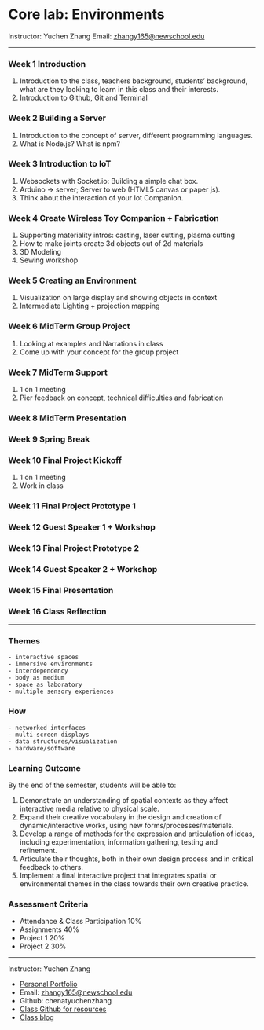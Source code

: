 # Core lab: Environments
Instructor: Yuchen Zhang
Email: zhangy165@newschool.edu

---

### Week 1 Introduction
1. Introduction to the class, teachers background, students’ background, what are they looking to learn in this class and their interests.
2. Introduction to Github, Git and Terminal


### Week 2 Building a Server
1. Introduction to the concept of server, different programming languages.
2. What is Node.js?  What is npm?


### Week 3 Introduction to IoT
1.  Websockets with Socket.io: Building a simple chat box.
2. Arduino -> server; Server to web (HTML5 canvas or paper js).
3. Think about the interaction of your Iot Companion.


### Week 4 Create Wireless Toy Companion + Fabrication
1. Supporting materiality intros: casting, laser cutting, plasma cutting
2. How to make joints create 3d objects out of 2d materials
3. 3D Modeling
4. Sewing workshop

### Week 5 Creating an Environment
1. Visualization on large display and showing objects in context
2. Intermediate Lighting + projection mapping


### Week 6 MidTerm Group Project
1. Looking at examples and Narrations in class
2. Come up with your concept for the group project

### Week 7 MidTerm Support
1. 1 on 1 meeting
2. Pier feedback on concept, technical difficulties and fabrication

### Week 8 MidTerm Presentation

### Week 9 Spring Break

### Week 10 Final Project Kickoff
1. 1 on 1 meeting
2. Work in class

### Week 11 Final Project Prototype 1

### Week 12 Guest Speaker 1 + Workshop

### Week 13 Final Project Prototype 2

### Week 14 Guest Speaker 2 + Workshop

### Week 15 Final Presentation

### Week 16 Class Reflection

---

### Themes
	- interactive spaces
	- immersive environments
	- interdependency
	- body as medium
	- space as laboratory
	- multiple sensory experiences

### How
	- networked interfaces
	- multi-screen displays
	- data structures/visualization
	- hardware/software

### Learning Outcome

By the end of the semester, students will be able to:

  1.  Demonstrate an understanding of spatial contexts as they affect interactive media relative to physical scale.
  2. Expand their creative vocabulary in the design and creation of dynamic/interactive works, using new forms/processes/materials.
  3. Develop a range of methods for the expression and articulation of ideas, including experimentation, information gathering, testing and refinement.
  4. Articulate their thoughts, both in their own design process and in critical feedback to others.
  5. Implement a final interactive project that integrates spatial or environmental themes in the class towards their own creative practice.  

### Assessment Criteria
- Attendance & Class Participation    	10%
- Assignments				40%
- Project 1				20%
- Project 2				30%

---

Instructor: Yuchen Zhang
- [Personal Portfolio](http://yuchenzhang.com/)
- Email: zhangy165@newschool.edu
- Github: chenatyuchenzhang
- [Class Github for resources](https://github.com/ChenatYuchenZhang/bfadtcorelab2017spr)
- [Class blog](https://bfadtcorelab.wordpress.com/)

